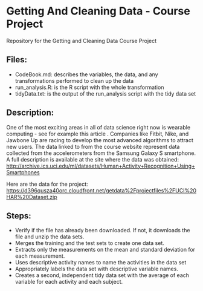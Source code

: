# Getting And Cleaning Data - Course Project

Repository for the Getting and Cleaning Data Course Project

## Files:

- CodeBook.md: describes the variables, the data, and any transformations performed to clean up the data
- run_analysis.R: is the R script with the whole transformation
- tidyData.txt: is the output of the run_analysis script with the tidy data set

## Description:

One of the most exciting areas in all of data science right now is wearable computing - see for example this article . Companies like Fitbit, Nike, and Jawbone Up are racing to develop the most advanced algorithms to attract new users. The data linked to from the course website represent data collected from the accelerometers from the Samsung Galaxy S smartphone. A full description is available at the site where the data was obtained:
http://archive.ics.uci.edu/ml/datasets/Human+Activity+Recognition+Using+Smartphones

Here are the data for the project:
https://d396qusza40orc.cloudfront.net/getdata%2Fprojectfiles%2FUCI%20HAR%20Dataset.zip

## Steps: 
- Verify if the file has already been downloaded. If not, it downloads the file and unzip the data sets.
- Merges the training and the test sets to create one data set.
- Extracts only the measurements on the mean and standard deviation for each measurement.
- Uses descriptive activity names to name the activities in the data set
- Appropriately labels the data set with descriptive variable names.
- Creates a second, independent tidy data set with the average of each variable for each activity and each subject.
